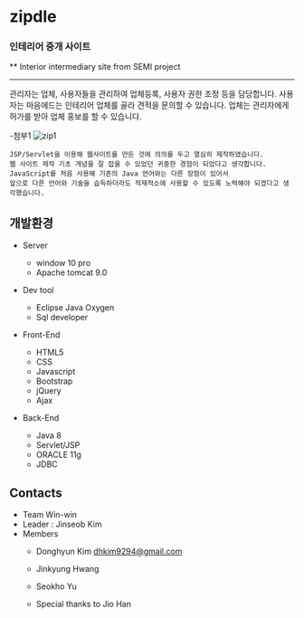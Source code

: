 # zipdle
### 인테리어 중개 사이트

** Interior intermediary site
from SEMI project

---------------

관리자는 업체, 사용자들을 관리하여 업체등록, 사용자 권한 조정 등을 담당합니다.
사용자는 마음에드는 인테리어 업체를 골라 견적을 문의할 수 있습니다.
업체는 관리자에게 허가를 받아 업체 홍보를 할 수 있습니다.

-첨부1
![zip1](https://user-images.githubusercontent.com/41541789/51312244-2a5e1d80-1a8e-11e9-8b5f-6aa63dace8d3.png)


```
JSP/Servlet을 이용해 웹사이트를 만든 것에 의의를 두고 열심히 제작하였습니다. 
웹 사이트 제작 기초 개념을 잘 잡을 수 있었던 귀중한 경험이 되었다고 생각합니다.
JavaScript를 처음 사용해 기존의 Java 언어와는 다른 장점이 있어서 
앞으로 다른 언어와 기술을 습득하더라도 적재적소에 사용할 수 있도록 노력해야 되겠다고 생각했습니다.
```

## 개발환경 

- Server
   - window 10 pro
   - Apache tomcat 9.0 

- Dev tool
   - Eclipse Java Oxygen
   - Sql developer

- Front-End
   - HTML5
   - CSS
   - Javascript
   - Bootstrap
   - jQuery
   - Ajax

- Back-End
   - Java 8
   - Servlet/JSP
   - ORACLE 11g
   - JDBC 

## Contacts

- Team Win-win
- Leader : Jinseob Kim
- Members
   - Donghyun Kim dhkim9294@gmail.com
   - Jinkyung Hwang
   - Seokho Yu
   
   - Special thanks to Jio Han
